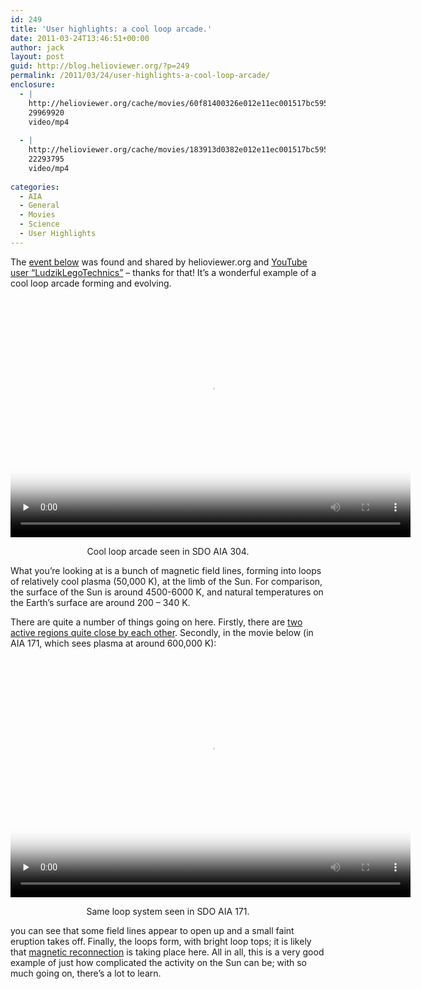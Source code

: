 ```yaml
---
id: 249
title: 'User highlights: a cool loop arcade.'
date: 2011-03-24T13:46:51+00:00
author: jack
layout: post
guid: http://blog.helioviewer.org/?p=249
permalink: /2011/03/24/user-highlights-a-cool-loop-arcade/
enclosure:
  - |
    http://helioviewer.org/cache/movies/60f81400326e012e11ec001517bc5950/2011_03_16_20_09_20.000__2011_03_17_02_09_20.000__AIA_304-hq.mp4
    29969920
    video/mp4
    
  - |
    http://helioviewer.org/cache/movies/183913d0382e012e11ec001517bc5950/2011_03_16_17_27_36.000__2011_03_16_23_27_36.000__AIA_171-hq.mp4
    22293795
    video/mp4
    
categories:
  - AIA
  - General
  - Movies
  - Science
  - User Highlights
---
```

The [event below](http://www.youtube.com/watch?v=_YCDj_a7u7w&feature=youtube_gdata_player) was found and shared by helioviewer.org and [YouTube user &#8220;LudzikLegoTechnics&#8221;](http://www.youtube.com/user/LudzikLegoTechnics) &#8211; thanks for that! It&#8217;s a wonderful example of a cool loop arcade forming and evolving.

<p style="text-align: center;">
  <video id="wp_mep_5" width="640" height="384" poster="https://helioviewer-project.github.io/images/uploads/2011/03/user_contrib_1_304-e1300972928468.png" controls="controls" preload="none" > <source src="http://helioviewer.org/cache/movies/60f81400326e012e11ec001517bc5950/2011_03_16_20_09_20.000__2011_03_17_02_09_20.000__AIA_304-hq.mp4" type="video/mp4" /> </video>
</p>

<p style="text-align: center;">
  <strong> </strong><strong></strong>Cool loop arcade seen in SDO AIA 304.
</p>

What you&#8217;re looking at is a bunch of magnetic field lines, forming into loops of relatively cool plasma (50,000 K), at the limb of the Sun. For comparison, the surface of the Sun is around 4500-6000 K, and natural temperatures on the Earth&#8217;s surface are around 200 &#8211; 340 K.

There are quite a number of things going on here. Firstly, there are [two active regions quite close by each other](http://www.solarmonitor.org/full_disk.php?date=20110316&type=saia_00193&indexnum=1). Secondly, in the movie below (in AIA 171, which sees plasma at around 600,000 K):

<p style="text-align: center;">
  <video id="wp_mep_6" width="640" height="384" poster="https://helioviewer-project.github.io/images/uploads/2011/03/user_contrib_1_171-e1300972864512.png" controls="controls" preload="none" > <source src="http://helioviewer.org/cache/movies/183913d0382e012e11ec001517bc5950/2011_03_16_17_27_36.000__2011_03_16_23_27_36.000__AIA_171-hq.mp4" type="video/mp4" /> </video>
</p>

<p style="text-align: center;">
  <strong> </strong><strong></strong>Same loop system seen in SDO AIA 171.
</p>

you can see that some field lines appear to open up and a small faint eruption takes off. Finally, the loops form, with bright loop tops; it is likely that [magnetic reconnection](http://en.wikipedia.org/wiki/Magnetic_reconnection) is taking place here. All in all, this is a very good example of just how complicated the activity on the Sun can be; with so much going on, there&#8217;s a lot to learn.

